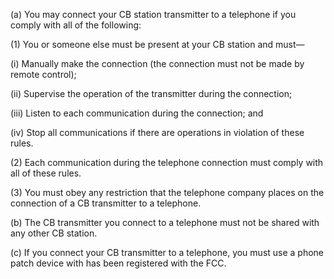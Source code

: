 (a) You may connect your CB station transmitter to a telephone if you comply with all of the following:

(1) You or someone else must be present at your CB station and must—

(i) Manually make the connection (the connection must not be made by remote control);

(ii) Supervise the operation of the transmitter during the connection;

(iii) Listen to each communication during the connection; and
                                    

(iv) Stop all communications if there are operations in violation of these rules.

(2) Each communication during the telephone connection must comply with all of these rules.

(3) You must obey any restriction that the telephone company places on the connection of a CB transmitter to a telephone.

(b) The CB transmitter you connect to a telephone must not be shared with any other CB station.

(c) If you connect your CB transmitter to a telephone, you must use a phone patch device with has been registered with the FCC.

